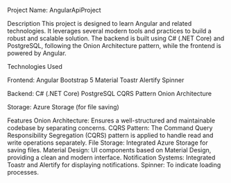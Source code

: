 Project Name: AngularApiProject

Description
This project is designed to learn Angular and related technologies. It leverages several modern tools and practices to build a robust and scalable solution. The backend is built using C# (.NET Core) and PostgreSQL, following the Onion Architecture pattern, while the frontend is powered by Angular.

Technologies Used

Frontend:
Angular
Bootstrap 5
Material
Toastr
Alertify
Spinner

Backend:
C# (.NET Core)
PostgreSQL
CQRS Pattern
Onion Architecture

Storage:
Azure Storage (for file saving)

Features
Onion Architecture: Ensures a well-structured and maintainable codebase by separating concerns.
CQRS Pattern: The Command Query Responsibility Segregation (CQRS) pattern is applied to handle read and write operations separately.
File Storage: Integrated Azure Storage for saving files.
Material Design: UI components based on Material Design, providing a clean and modern interface.
Notification Systems: Integrated Toastr and Alertify for displaying notifications.
Spinner: To indicate loading processes.

